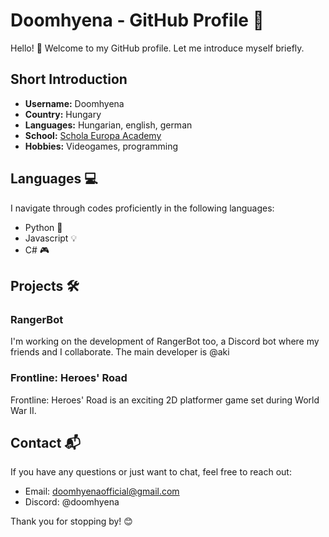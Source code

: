 # Doomhyena - GitHub Profile 🚀

Hello! 👋 Welcome to my GitHub profile. Let me introduce myself briefly.

## Short Introduction

- **Username:** Doomhyena
- **Country:** Hungary
- **Languages:** Hungarian, english, german
- **School:** [Schola Europa Academy](https://scholaeu.hu)
- **Hobbies:** Videogames, programming

## Languages 💻

I navigate through codes proficiently in the following languages:

- Python 🐍
- Javascript 💡
- C# 🎮

## Projects 🛠️

### RangerBot

I'm working on the development of RangerBot too, a Discord bot where my friends and I collaborate. The main developer is @aki

### Frontline: Heroes' Road

Frontline: Heroes' Road is an exciting 2D platformer game set during World War II.

## Contact 📬

If you have any questions or just want to chat, feel free to reach out:

- Email: [doomhyenaofficial@gmail.com](mailto:doomhyenaofficial@gmail.com)
- Discord: @doomhyena

Thank you for stopping by! 😊
